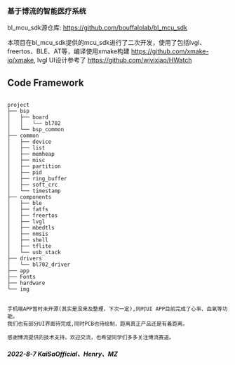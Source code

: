 ### 基于博流的智能医疗系统

bl_mcu_sdk源仓库: https://github.com/bouffalolab/bl_mcu_sdk

本项目在bl_mcu_sdk提供的mcu_sdk进行了二次开发，使用了包括lvgl、freertos、BLE、AT等，编译使用xmake构建 https://github.com/xmake-io/xmake, lvgl UI设计参考了 https://github.com/wiyixiao/HWatch

## Code Framework

```

project
├── bsp
│   ├── board
│   │   └── bl702
│   └── bsp_common
├── common
│   ├── device
│   ├── list
│   ├── memheap
│   ├── misc
│   ├── partition
│   ├── pid
│   ├── ring_buffer
│   ├── soft_crc
│   └── timestamp
├── components
│   ├── ble
│   ├── fatfs
│   ├── freertos
│   ├── lvgl
│   ├── mbedtls
│   ├── nmsis
│   ├── shell
│   ├── tflite
│   └── usb_stack
├── drivers
│   └── bl702_driver
├── app
├── Fonts
├── hardware
└── img


手机端APP暂时未开源(其实是没来及整理，下次一定),同时UI APP目前完成了心率、血氧等功能。  
我们也有部分UI界面待完成,同时PCB也待绘制，距离真正产品还是有着距离。

感谢博流提供的技术支持，欢迎交流，也希望同学们多多关注博流赛道。
```
##### 2022-8-7    KaiSaOfficial、Henry、MZ
